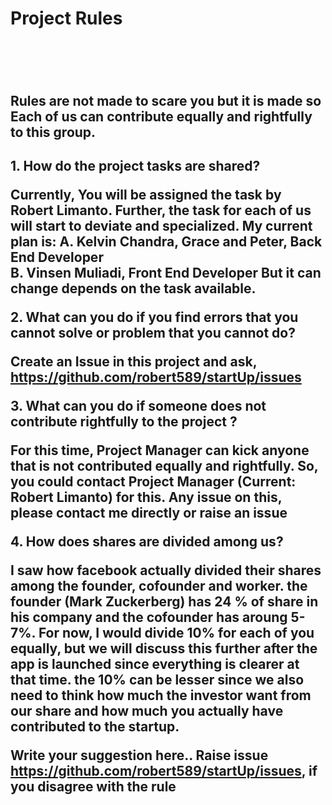 <h1> Project Rules <h1> <br>
<h2> Rules are not made to scare you but it is made so Each of us can contribute equally and rightfully to this group. <h2>


<b> 1. How do the project tasks are shared? </b>

Currently, You will be assigned the task by Robert Limanto. Further, the task for each of us will start to deviate and specialized.
My current plan is: A.  Kelvin Chandra, Grace and Peter, Back End Developer <br>
                    B. Vinsen Muliadi, Front End Developer
But it can change depends on the task available.

<b> 2. What can you do if you find errors that you cannot solve or problem that you cannot do? </b>

Create an Issue in this project and ask, https://github.com/robert589/startUp/issues

<b> 3. What can you do if someone does not contribute rightfully to the project ? </b>

For this time, Project Manager can kick anyone that is not contributed equally and rightfully. So, you could contact Project Manager (Current: Robert Limanto) for this. Any issue on this, please contact me directly or raise an issue

<b> 4. How does shares are divided among us? </b>

I saw how facebook actually divided their shares among the founder, cofounder and worker. the founder (Mark Zuckerberg) has 24 % of share in his company and the cofounder has aroung 5-7%. For now, I would divide 10% for each of you equally, but we will discuss this further after the app is launched since everything is clearer at that time. the 10% can be lesser since we also need to think how much the investor want from our share and how much you actually have contributed to the startup.

<You also can suggest rule for this >

Write your suggestion here..
Raise issue  https://github.com/robert589/startUp/issues, if you disagree with the rule
